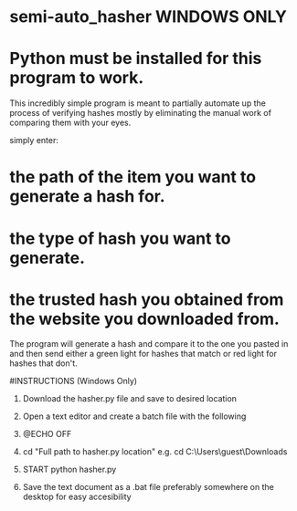 # semi-auto_hasher WINDOWS ONLY
# Python must be installed for this program to work.
This incredibly simple program is meant to partially automate up the process of 
verifying hashes mostly by eliminating the manual work of comparing them with your eyes.

simply enter: 
# the path of the item you want to generate a hash for.
# the type of hash you want to generate.
# the trusted hash you obtained from the website you downloaded from.

The program will generate a hash and compare it to the one you pasted in and then send either a green light for hashes that match or red light for hashes that don't.

#INSTRUCTIONS (Windows Only)

1. Download the hasher.py file and save to desired location
2. Open a text editor and create a batch file with the following

3. @ECHO OFF
4. cd "Full path to hasher.py location" e.g. cd C:\Users\guest\Downloads
5. START python hasher.py

6. Save the text document as a .bat file preferably somewhere on the desktop for easy accesibility
